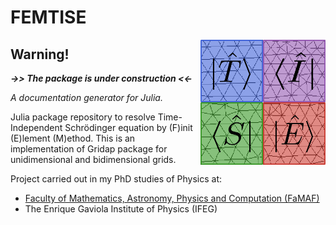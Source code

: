 # FEMTISE

<picture>
<img alt="FEMTISE logo" src="/images/logo_FEMTISE.svg" width="200" height="200" align="right">
</picture>

## **Warning!**
***->> The package is under construction <<-***

*A documentation generator for Julia.*

Julia package repository to resolve Time-Independent Schrödinger equation by (F)init (E)lement (M)ethod. This is an implementation of Gridap package for unidimensional and bidimensional grids.

Project carried out in my PhD studies of Physics at:
* [Faculty of Mathematics, Astronomy, Physics and Computation (FaMAF)](https://www.famaf.unc.edu.ar/)
* The Enrique Gaviola Institute of Physics (IFEG)